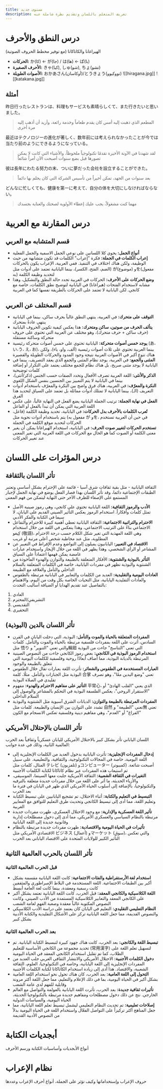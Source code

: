 ```yaml
---
title: مستوى جديد
description: تعريف المتعلم باللسان وتقديم نظرة شاملة عنه
---
```

# درس النطق والأحرف
الهيراغانا والكاتاكانا (مع توفير مخطط الحروف الصوتية)
- **الحركات:** か(كا) ← が(جا) / は(ها) ← ぱ(با)
- **الأحرف الصغيرة:** きゃ(كيا), しゅ(شو), ちょ(تشو)
- **الأصوات الطويلة:** おかあさん(أوكاسان)/とうきょう(تووكيوو)
![[hiragana.jpg]]
![[katakana.jpg]]
## أمثلة
昨日行ったレストランは、料理もサービスも素晴らしくて、また行きたいと思いました。
>المطعم الذي ذهبت إليه أمس كان يقدم طعاماً وخدمة رائعة، وأريد أن أذهب إليه مرة أخرى

最近はテクノロジーの進化が著しく、数年前には考えられなかったことが今では当たり前のようにできるようになっている。
>لقد شهدنا في الآونة الأخيرة تقدمًا تكنولوجياً ملحوظاً، والأشياء التي كانت لا يمكن تصورها قبل بضع سنوات أصبحت الآن أمراً شائعاً

彼は長年にわたる努力の末、ついに夢だった会社を設立することができた。
>بعد سنوات من الجهد، تمكن أخيراً من تأسيس الشركة التي كان يحلم بها دائماً

どんなに忙しくても、健康を第一に考えて、自分の体を大切にしなければならない。
>مهما كنت مشغولاً، يجب عليك إعطاء الأولوية لصحتك والعناية بجسدك
# درس المقارنة مع العربية
## قسم المتشابه مع العربي
- **أنواع الجمل:** يحوي كلا اللسانين على نوعي الجمل الاسمية والجمل الفعلية
- **إعراب الكلمات في الجملة:** فكرة "إعراب" الكلمات قد تكون متشابهة من حيث الوظيفة، ولكن هناك اختلاف في التنفيذ. ففي العربية، الإعراب يكون بالحركات (الضم، الفتح، الكسر)، بينما اليابانية تعتمد على أدوات مثل が(موضوع) وを(مفعول به) لتحديد وظيفة الكلمة
- **وضع الحركات على الأحرف:** الحركات في العربية تحدد حالة النطق والتشكيل، وهذا مشابه لاستخدام الفتحات (هيراغانا) في اليابانية لتوضيح نطق الكلمات، خاصة مع كانجي. لكن اليابانية لا تعتمد على الحركات بالطريقة نفسها كما في العربية
## قسم المختلف عن العربي
- **التوقف على متحرك:** في العربية، ينتهي النطق غالباً بحرف ساكن، بينما في اليابانية ينتهي عادةً بمتحرك
- **يتألف الحرف من صوتين، ساكن ومتحرك:** هذا يعكس كيفية تكوين الحروف اليابانية (حرف ساكن + حرف متحرك)، وهو مختلف عن العربية التي تحتوي على حروف متحركة وساكنة مستقلة
- **يوجد خمس أصوات متحركة:** اليابانية تحتوي على خمس أصوات متحركة رئيسية (あ، い،う، え، お)، بينما العربية تحتوي على ثلاث أصوات رئيسية (ألف، واو، ياء)، ولكن هناك تنوع أكبر في الأصوات العربية نتيجة وجود المدود والحركات الطويلة والقصيرة
- **المثنى والجمع:** في العربية، يوجد نظام المثنى والجمع الذي يعقد التصريف، بينما في اليابانية لا يوجد مثنى صريح، بل هناك نظام للجمع مختلف يعتمد على التكرار أو إضافة كلمات توضيحية
- **الذكر والأنثى:** اللغة العربية تصرف الأفعال وتحدد الصفات حسب الجنس (ذكر/أنثى)، بينما في اليابانية لا يتم التمييز بين الجنسين بنفس الشكل اللغوي
- **النكرة والمعرّف:** في العربية، هناك فرق واضح بين النكرة والمعرّف باستخدام أدوات التعريف (الـ)، بينما اليابانية لا تمتلك أدوات مماثلة بل تعتمد على السياق لتحديد هذا الفرق
- **الفعل في نهاية الجملة:** ترتيب الجملة اليابانية يضع الفعل في النهاية غالباً، على عكس اللغة العربية التي يمكن أن تبدأ بالفعل أو الفاعل
- **تُعرب الكلمات بالأحرف بدل الحركات:** في اليابانية، تحديد وظيفة الكلمة (فاعل، مفعول به) يتم باستخدام أدوات نحوية مثل が وを، في حين أن العربية تستخدم الحركات لتحديد موقع الكلمة في الجملة
- **تستخدم الحركات لتغيير صوت الحرف:** في اليابانية، استخدام الهيراغانا يمكن أن يغير معنى الكلمة أو الصوت كما هو الحال مع الحركات في اللغة العربية التي تغير المعنى عند تغيير الحركات
# درس المؤثرات على اللسان
## تأثر اللسان بالثقافة
الثقافة اليابانية - مثل بقية ثقافات شرق آسيا - قائمة على الإحترام بشكل أساسي وتعتبر الطبقات الإجتماعية دائما، وقد تأثر اللسان بهذا فصار الفعل يوضع في نهاية الجمل لإجبار المستمع على الإصغاء للطرف الآخر حتى النهاية ليتمكن من فهم المعنى
- **الأدب والرموز الثقافية:** اللغة اليابانية تحتوي على كانجي، وهي رموز صينية الأصل تمثل كلمات وأفكاراً. استخدام الرموز يعكس التأثير الصيني القديم على اليابان، لا سيما في الكتابة والفكر الأدبي
- **الاحترام والتراتبية الاجتماعية:** الثقافة اليابانية تعطي أهمية كبيرة للاحترام والتفاعل الاجتماعي بناءً على الترتيب الاجتماعي، وهذا ينعكس في اللغة من خلال استخدام كِيغو (敬語)، وهي اللغة المهذبة التي تغير شكل الكلام حسب درجة الاحترام المطلوبة، مثل عند مخاطبة شخص أعلى مرتبة أو غريب
- **الاقتصاد في التعبير:** اليابانيون يميلون إلى التواضع وعدم الإفراط في التعبير عن المشاعر أو الرأي الشخصي، وهذا يظهر في اللغة من خلال الإيجاز واستخدام عبارات غامضة يمكن فهمها اعتماداً على السياق
- **التأثر بالبوذية والشنتوية:** الأفكار المتعلقة بالطبيعة والتوازن والهدوء المأخوذة من الشنتوية والبوذية تظهر في مفردات اليابانية، خاصة في الكلمات المتعلقة بالسلام الداخلي والتأمل والعلاقة مع الطبيعة
- **العادات اليومية والتقليدية:** العديد من الكلمات والتعابير في اليابانية مرتبطة بالطقوس والعادات التقليدية اليابانية، مثل التحيات الخاصة بكل وقت من اليوم، والاهتمام بالتفاصيل عند تقديم الهدايا أو الضيافة
أساليب التحدث:
1. العادي
2. التشريفي/المحترم
3. التقديسي
4. التحقيري
## تأثر اللسان بالدين (البوذية)
- **المفردات المتعلقة بالحياة والموت والتأمل:** البوذية، التي دخلت اليابان في القرن السادس، أثرت على اللغة بمفردات فلسفية مرتبطة بالحياة والموت والتأمل. كلمات مثل 悟り والتي تعني "التنوير" و輪廻 التي تعني "التناسخ" جاءت من البوذية
- **استخدام الرموز البوذية في الكانجي:** بعض رموز الكانجي جاءت من النصوص الصينية المرتبطة بالديانة البوذية، مما أضاف أبعادًا روحية وفلسفية للكلمات اليومية التي تتعلق بالطبيعة والوجود
- **العبارات المستخدمة في الطقوس والشعائر:** تأثرت اللغة بعبارات تقال خلال الطقوس البوذية مثل الجنازات والتأمل. مثلًا، كلمة 合掌 تعني "وضع اليدين معًا"، وهو تصرف تقليدي في الصلاة البوذية
- **التأثير على مفاهيم الاحترام والهدوء:** مفهوم 平常心، الذي يعني "القلب الهادئ" أو "الاستقرار الروحي"، يعكس الفلسفة البوذية في التحكم بالمشاعر والوصول إلى السلام الداخلي
- **المفردات المرتبطة بالطبيعة والتوازن:** الديانات الشرق آسيوية مثل الشنتوية والبوذية تشدد على التوازن بين الإنسان والطبيعة. كلمات مثل 自然 تعني "الطبيعة" و無 تعني "الفراغ" أو "العدم"، وهي مفاهيم دينية وفلسفية تعكس الانسجام مع الكون
## تأثر اللسان بالإحتلال الأمريكي
اللسان الياباني تأثر بشكل كبير بالاحتلال الأمريكي لليابان عسكرياً وثقافياً بعد الحرب العالمية الثانية، وذلك في عدة جوانب:
- **إدخال المفردات الإنجليزية:** تأثرت اليابانية بدخول العديد من الكلمات الإنجليزية إلى اللغة اليومية، خاصة في المجالات التكنولوجية، والثقافية، والتعليمية. على سبيل المثال، كلمات مثل テレビ (تلفزيون) وコンピューター (كمبيوتر) أصبحت شائعة. تم استيعاب هذه المفردات عبر نظام كاتاكانا لكتابة الكلمات الأجنبية
- **التغيرات في الثقافة الشعبية:** الثقافة الأمريكية جلبت معها السينما، الموسيقى، والأزياء الحديثة، ما أثر على اللغة من خلال مفردات جديدة متعلقة بالترفيه والتكنولوجيا، بالإضافة إلى أسلوب الحياة الأمريكي الذي ظهر في اليابان في فترة ما بعد الحرب
- **التبسيط في التعليم والكتابة:** أثناء الاحتلال، تم تشجيع اليابانيين على تبسيط الكتابة وتعليم اللغة، مما أدى إلى تبسيط الكانجي وتحديث طرق التعليم للتوافق مع المعايير الغربية
- **تأثير اللغة العسكرية والإدارية:** مع وجود الاحتلال العسكري، ظهرت مفردات جديدة مرتبطة بالنظام السياسي والعسكري الأمريكي، مما أدى إلى دخول مصطلحات إدارية وقانونية جديدة إلى اللغة اليابانية
- **تأثيرات في الحياة اليومية والاقتصادية:** ظهرت مفردات جديدة مرتبطة بالنظام الاقتصادي الأمريكي مثل ビジネス (أعمال) وマーケット (سوق)، والتي تعكس التأثير الكبير للولايات المتحدة على الاقتصاد الياباني بعد الحرب
## تأثر اللسان بالحرب العالمية الثانية
### قبل الحرب العالمية الثانية
- **استخدام لغة الأرستقراطية والفئات الاجتماعية:** كانت اللغة اليابانية مقسمة بشكل أكبر بين الطبقات الاجتماعية. اللغة المستخدمة في البلاط الإمبراطوري والمثقفين كانت رسمية ومعقدة، بينما كانت لغة العامة أبسط
- **اللغة الكلاسيكية والكانجي المعقد:** قبل الحرب، كانت اللغة اليابانية تعتمد بشكل أكبر على الكانجي المعقد والتعابير الكلاسيكية المستمدة من الأدب الصيني، وكانت النصوص المكتوبة غالباً معقدة وصعبة الفهم لعامة الشعب
- **النظام التعليمي التقليدي:** التعليم في اليابان كان يعتمد على دراسة الأدب الكلاسيكي والنصوص القديمة، مما جعل اللغة اليابانية تركز على الأشكال التقليدية والكتابة الأدبية بشكل كبير
### بعد الحرب العالمية الثانية
- **تبسيط اللغة والكانجي:** بعد الحرب، كانت هناك جهود كبيرة لتبسيط الكتابة اليابانية. تم تحديد مجموعة من الكانجي الأساسية للتعليم (常用漢字) لتسهيل تعلم اللغة على الطلاب، كما تم تقليل استخدام الكانجي المعقد في الحياة اليومية
- **دخول الكلمات الأجنبية:** الاحتلال الأمريكي والانتشار الثقافي الغربي جلب العديد من المفردات الإنجليزية إلى اللغة اليابانية، وخاصة في التكنولوجيا، العلوم، الثقافة الشعبية، والاقتصاد. هذا أدى إلى زيادة استخدام الكاتاكانا لكتابة الكلمات الأجنبية
- **التحول إلى اللغة العامية:** بعد الحرب، كان هناك تحول نحو استخدام اللغة العامية بشكل أكبر في الحياة اليومية، بما في ذلك الإعلام والتعليم، مما جعل اللغة أكثر مرونة وقابلية للفهم لدى عامة الشعب
- **تأثيرات ثقافية جديدة:** بعد الحرب، تأثرت اللغة اليابانية بالعولمة والتواصل مع العالم الخارجي. نتج عن ذلك دخول مصطلحات ومفاهيم جديدة مرتبطة بالتكنولوجيا الحديثة، الحياة اليومية، والسياسات الدولية
- **إصلاحات تعليمية:** تم تحديث النظام التعليمي ليشمل تبسيط تعلم اللغة اليابانية، مما جعل المناهج أكثر تركيزاً على التواصل الفعّال واستخدام اللغة في الحياة اليومية بدلاً من النصوص الأدبية القديمة
# أبجديات الكتابة
أنواع الأبجديات وأساسيات الكتابة ورسم الأحرف
# نظام الإعراب
حروف الإعراب وإستخداماتها وكيف تؤثر على الجملة، أنواع أحرف الإعراب وعددها